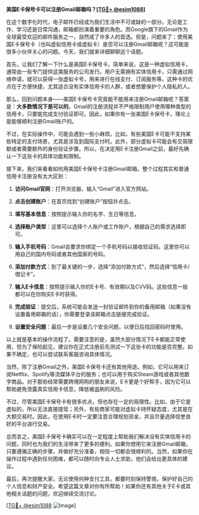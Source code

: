 **美国E卡保号卡可以注册Gmail邮箱吗？[[TG💪+ @esim1088](https://t.me/s/esim1088)]**

在这个数字化时代，电子邮件已经成为我们生活中不可或缺的一部分。无论是工作、学习还是日常沟通，邮箱都扮演着重要的角色。而Google旗下的Gmail作为全球最受欢迎的邮件服务之一，自然成了许多人的首选。但是，问题来了：使用美国E卡保号卡（也叫虚拟信用卡或虚拟卡）是否可以注册Gmail邮箱呢？这可能是很多小伙伴关心的问题。今天，我们就来详细聊聊这个话题。

首先，让我们了解一下什么是美国E卡保号卡。简单来说，这是一种虚拟信用卡，通常由一些专门提供这类服务的公司发行。用户无需拥有实体信用卡，只需通过网络申请，就可以获得一张虚拟卡号，用来进行在线支付、订阅服务等。这种卡的优点在于方便快捷，尤其适合没有实体信用卡的人群，或者想要保护个人隐私的人。

那么，回到问题本身——美国E卡保号卡究竟能不能用来注册Gmail邮箱呢？答案是：**大多数情况下是可以的**。Gmail的注册流程并不严格限制用户使用哪种类型的信用卡，只要能完成支付验证即可。因此，如果你有一张美国E卡保号卡，理论上是能够顺利注册Gmail账户的。

不过，在实际操作中，可能会遇到一些小麻烦。比如，有些美国E卡可能不支持某些特定的支付场景，尤其是涉及到国际支付时。此外，部分虚拟卡可能会有交易限额或者需要额外的身份验证步骤。所以，在决定用E卡注册Gmail之前，最好先确认一下这张卡的具体功能和限制。

接下来，我们来看看如何用美国E卡保号卡注册Gmail邮箱。整个过程其实和普通信用卡注册没有太大区别：

1. **访问Gmail官网**：打开浏览器，输入“Gmail”进入官方网站。
   
2. **点击创建账户**：在首页找到“创建账户”按钮并点击。

3. **填写基本信息**：按照提示输入你的名字、生日等信息。

4. **选择账户类型**：这里可以选择个人账户或工作账户，根据自己的需求选择即可。

5. **输入手机号码**：Gmail会要求你绑定一个手机号码以接收验证码。这里你可以用自己的国内号码或者其他国家的号码。

6. **添加付款方式**：到了最关键的一步，选择“添加付款方式”，然后选择“信用卡/借记卡”。

7. **输入E卡信息**：按照提示输入你的E卡号、有效期以及CVV码。这些信息一般都可以在你购买E卡时获得。

8. **完成验证**：提交后，系统可能会发送一封验证邮件到你的备用邮箱（如果没有设置备用邮箱的话），你需要登录该邮箱点击链接完成验证。

9. **设置安全问题**：最后一步是设置几个安全问题，以便日后找回密码时使用。

以上就是基本的操作流程了。需要注意的是，虽然大部分情况下E卡都能正常使用，但为了保险起见，建议你在正式注册前先测试一下这张卡的功能是否完整。如果不确定，也可以尝试联系客服咨询具体情况。

当然，除了注册Gmail之外，美国E卡保号卡还有其他用途。例如，它可以用来订阅Netflix、Spotify等流媒体平台的服务；也可以用于购买Steam游戏或者其他数字商品。对于那些经常需要跨境网购的朋友来说，E卡更是个好帮手，因为它可以帮助避免泄露真实信用卡信息，降低被盗刷的风险。

不过，尽管美国E卡保号卡有很多优点，但也存在一定的局限性。比如，由于它是虚拟的，所以无法直接提现；另外，有些商家可能对虚拟卡持怀疑态度，尤其是在大额交易时。因此，在使用E卡时一定要注意合理规划资金，并且尽量选择信誉良好的平台进行交易。

总而言之，美国E卡保号卡确实可以在一定程度上帮助我们解决没有实体信用卡的问题，同时也为我们的生活带来了更多的便利。如果你想用它来注册Gmail邮箱，只要遵循正确的步骤，并做好充分准备，相信一切都会很顺利的。当然，如果你在操作过程中遇到任何困难，都可以随时向专业人士求助，他们会给出更具体的建议。

最后，再次提醒大家，无论使用何种支付工具，都要时刻保持警惕，保护好自己的个人信息和财产安全。希望这篇文章对你有所帮助！如果你还有其他关于E卡或其他相关话题的问题，欢迎继续交流讨论。

[[TG💪+ @esim1088](https://t.me/s/esim1088) ![Image](https://i.postimg.cc/4NQfJmqS/Snipaste-2025-05-13-00-14-12.png)]